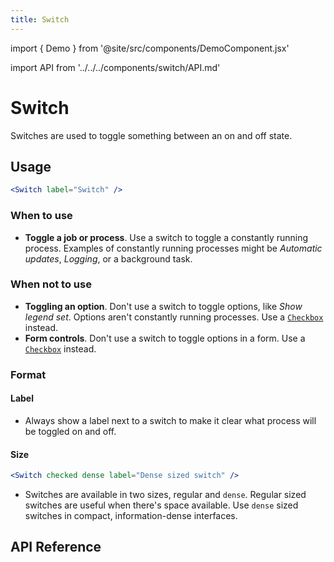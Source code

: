 ```yaml
---
title: Switch
---
```


import { Demo } from '@site/src/components/DemoComponent.jsx'

import API from '../../../components/switch/API.md'

# Switch

Switches are used to toggle something between an on and off state.

<Demo
    path="switch--focused-unchecked"
    height="150px"
/>

## Usage

```jsx
<Switch label="Switch" />
```

### When to use

-   **Toggle a job or process**. Use a switch to toggle a constantly running process. Examples of constantly running processes might be _Automatic updates_, _Logging_, or a background task.

### When not to use

-   **Toggling an option**. Don't use a switch to toggle options, like _Show legend set_. Options aren't constantly running processes. Use a [`Checkbox`](checkbox.md) instead.
-   **Form controls**. Don't use a switch to toggle options in a form. Use a [`Checkbox`](checkbox.md) instead.

### Format

#### Label

-   Always show a label next to a switch to make it clear what process will be toggled on and off.

#### Size

<Demo
    path="switch--checked-dense"
    height="120px"
/>

```jsx
<Switch checked dense label="Dense sized switch" />
```

-   Switches are available in two sizes, regular and `dense`. Regular sized switches are useful when there's space available. Use `dense` sized switches in compact, information-dense interfaces.

## API Reference

<API />
